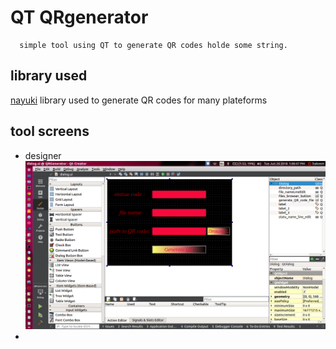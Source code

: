 # QT QRgenerator
      simple tool using QT to generate QR codes holde some string.
      
 ## library used
 [nayuki](https://github.com/nayuki/QR-Code-generator) library used to generate QR codes for many plateforms
    
## tool screens
* designer
![designer](https://github.com/mhakeem531/QT_QRgenerator/blob/master/screens/design.png)
* 

